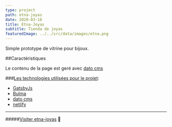 ```yaml
---
type: project
path: etna-joyas
date: 2020-03-16
title: Etna-Joyas
subtitle: Tienda de joyas
featuredImage: ../../src/data/images/etna.png
---
```


Simple prototype de vitrine pour bijoux.

##Caractéristiques

Le contenu de la page est geré avec [dato cms](https://www.datocms.com/)

###<u>Les technologies utilisées pour le projet</u>:

- [GatsbyJs](https://www.gatsbyjs.com/)
- [Bulma](https://bulma.io/)
- [dato cms](https://www.datocms.com/)
- [netlify](https://www.netlify.com/)

---

#####[Visiter etna-joyas](https://lemot.app/) 🔗
